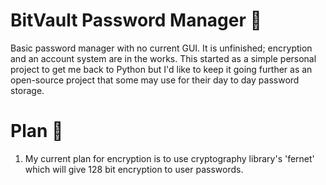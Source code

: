 # BitVault Password Manager 🔑
Basic password manager with no current GUI. It is unfinished; encryption and an account system are in the works.
This started as a simple personal project to get me back to Python but I'd like to keep it going further as an open-source project that some may use for their day to day
password storage. 

# Plan 📅
1. My current plan for encryption is to use cryptography library's 'fernet' which will give 128 bit encryption to user passwords. 
